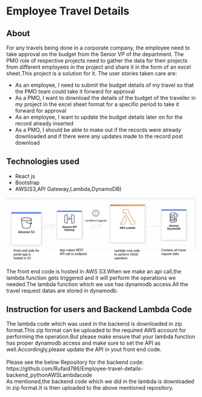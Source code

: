 <h1>Employee Travel Details</h1>
<h2>About</h2>
For any travels being done in a corporate company, the employee need to take approval on the budget from the Senior VP of the department. The PMO role of respective projects need to gather the data for their projects from different employees in the project and share it in the form of an excel sheet.This project is a solution for it.
The user stories taken care are:
<ul>
  <li>As an employee, I need to submit the budget details of my travel so that the PMO team could take it forward for approval</li>
  <li>As a PMO, I want to download the details of the budget of the traveller in my project in the excel sheet format for a specific period to take it forward for approval</li>
  <li>As an employee, I want to update the budget details later on for the record already inserted</li>
  <li>As a PMO, I should be able to make out if the records were already downloaded and if there were any updates made to the record post download</li>
  </ul>
  
  <h2>Technologies used</h2>
  <ul>
  <li>React js</li>
  <li>Bootstrap</li>
  <li>AWS(S3,API Gateway,Lambda,DynamoDB)</li>
  </ul>
<img src="public/Diagram.png" width="2000">
<p>The front end code is hosted in AWS S3.When we make an api call,the lambda function gets triggered and it will perform the operations we needed.The lambda function which we use has dynamodb access.All the travel request datas are stored in dynamodb.</p>

<h2>Instruction for users and Backend Lambda Code</h2>
The lambda code which was used in the backend is downloaded in zip format.This zip format can be uploaded to the required AWS account for performing the operation.But please make ensure that your lambda function has proper dynamodb access and make sure to set the API as well.Accordingly,please update the API in yout front end code.
<br>
<br>
Please see the below Repository for the backend code: <br>
https://github.com/Rufaid786/Employee-travel-details-backend_pythonAWSLambdacode <br>
As mentioned,the backend code which we did in the lambda is downloaded in zip format.It is then uploaded to the above mentioned repository.
